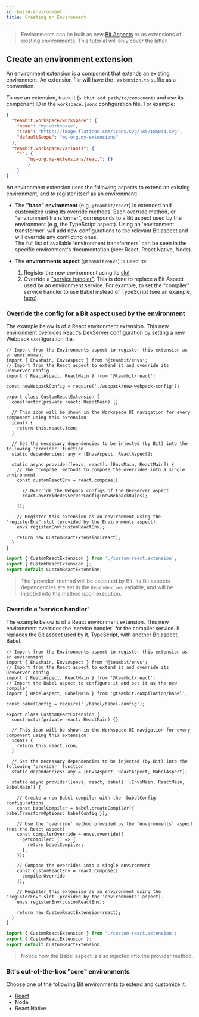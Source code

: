 ```yaml
---
id: build-environment
title: Creating an Environment
---
```


> Environments can be built as new [Bit Aspects](TODO) or as extensions of existing environments. This tutorial will only cover the latter.
## Create an environment extension
An environment extension is a component that extends an existing environment. An extension file will have the `.extension.ts` suffix as a convention. 

To use an extension, track it (`$ bbit add path/to/component`) and use its component ID in the `workspace.jsonc` configuration file. For example:

```json
{
  "teambit.workspace/workspace": {
    "name": "my-workspace",
    "icon": "https://image.flaticon.com/icons/svg/185/185034.svg",
    "defaultScope": "my-org.my-extensions"
  },
  "teambit.workspace/variants": {
    "*": {
        "my-org.my-extensions/react": {}
        }
    }
}
```
An environment extension uses the following aspects to extend an existing environment, and to register itself as an environment:
* The __"base" environment__ (e.g, `@teambit/react`) is extended and customized using its override methods. Each override method, or "environment transformer", corresponds to a Bit aspect used by the environment (e.g, the TypeScript aspect). Using an 'environment transformer' will add new configurations to the relevant Bit aspect and will override any conflicting ones.<br /> The full list of available 'environment transformers' can be seen in the specific environment's documentation (see: React, React Native, Node).

* The __environments aspect__ (`@teambit/envs`) is used to: 
  1. Register the new environment using its [slot](TODO)
  2. Override a ["service handler"](TODO). This is done to replace a Bit Aspect used by an environment service. For example, to set the "compiler" service handler to use Babel instead of TypeScript (see an example, [here](/docs/environments/build-environment#override-a-service-handler)). 

### Override the config for a Bit aspect used by the environment

The example below is of a React environment extension. This new environment overrides React's DevServer configuration by setting a new Webpack configuration file.

<!--DOCUSAURUS_CODE_TABS-->
<!--custom-react.extension-->
```tsx
// Import from the Environments aspect to register this extension as an environment
import { EnvsMain, EnvsAspect } from '@teambit/envs';
// Import from the React aspect to extend it and override its DevServer config
import { ReactAspect, ReactMain } from '@teambit/react';

const newWebpackConfig = require('./webpack/new-webpack-config');

export class CustomReactExtension {
  constructor(private react: ReactMain) {}

  // This icon will be shown in the Workspace UI navigation for every component using this extension 
  icon() {
    return this.react.icon;
  }

  // Set the necessary dependencies to be injected (by Bit) into the following 'provider' function
  static dependencies: any = [EnvsAspect, ReactAspect];

  static async provider([envs, react]: [EnvsMain, ReactMain]) {
    // The 'compose' methods to compose the overrides into a single environment
    const customReactEnv = react.compose([

      // Override the Webpack configs of the DevServer aspect
      react.overrideDevServerConfig(newWebpackRules);

    ]);

    // Register this extension as an environment using the "registerEnv" slot (provided by the Environments aspect).
    envs.registerEnv(customReactEnv);

    return new CustomReactExtension(react);
  }
}
```
<!--index.ts-->
```ts
import { CustomReactExtension } from './custom-react.extension';
export { CustomReactExtension };
export default CustomReactExtension;
```
<!--END_DOCUSAURUS_CODE_TABS-->


> The 'provider' method will be executed by Bit. Its Bit aspects dependencies are set in the `dependencies` variable, and will be injected into the method upon execution.

### Override a 'service handler'
The example below is of a React environment extension. This new environment overrides the 'service handler' for the compiler service. It replaces the Bit aspect used by it, TypeScript, with another Bit aspect, Babel.

<!--DOCUSAURUS_CODE_TABS-->
<!--custom-react.extension-->
```tsx
// Import from the Environments aspect to register this extension as an environment
import { EnvsMain, EnvsAspect } from '@teambit/envs';
// Import from the React aspect to extend it and override its DevServer config
import { ReactAspect, ReactMain } from '@teambit/react';
// Import the Babel aspect to configure it and set it as the new compiler
import { BabelAspect, BabelMain } from '@teambit.compilation/babel';

const babelConfig = require('./babel/babel-config');

export class CustomReactExtension {
  constructor(private react: ReactMain) {}

  // This icon will be shown in the Workspace UI navigation for every component using this extension 
  icon() {
    return this.react.icon;
  }

  // Set the necessary dependencies to be injected (by Bit) into the following 'provider' function
  static dependencies: any = [EnvsAspect, ReactAspect, BabelAspect];

  static async provider([envs, react, babel]: [EnvsMain, ReactMain, BabelMain]) {
    
    // Create a new Babel compiler with the 'babelConfig' configurations
    const babelCompiler = babel.createCompiler({ babelTransformOptions: babelConfig });

    // Use the 'override' method provided by the 'environments' aspect (not the React aspect)
    const compilerOverride = envs.override({
      getCompiler: () => {
        return babelCompiler;
      },
    });

    // Compose the overrides into a single environment
    const customReactEnv = react.compose([
      compilerOverride
    ]);

    // Register this extension as an environment using the "registerEnv" slot (provided by the 'environments' aspect).
    envs.registerEnv(customReactEnv);

    return new CustomReactExtension(react);
  }
}
```
<!--index.ts-->
```ts
import { CustomReactExtension } from './custom-react.extension';
export { CustomReactExtension };
export default CustomReactExtension;
```
<!--END_DOCUSAURUS_CODE_TABS-->

> Notice how the Babel aspect is also injected into the provider method.
### Bit's out-of-the-box "core" environments
Choose one of the following Bit environments to extend and customize it.

* [React](/docs/react/extending-react)
* Node
* React Native 


